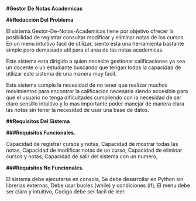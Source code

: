 __#Gestor De Notas Academicas__

__##Redacción Del Problema__

El sistema Gestor-De-Notas-Academicas tiene por objetivo ofrecer la posibilidad de registrar consultar modificar y eliminar notas de los cursos. En un menu intuitivo facil de utilizar, siento esta una herramienta bastante simple pero demasiado util para el area de las notas academicas.

Este sistema esta dirigido a quien necesite gestionar calificaciones ya sea un docente o un estudiante buscando que tengan todos la capacidad de utilizar este sistema de una manera muy facil.

Este sistema cumple la necesidad de no tener que realizar muchos movimientos para encontrar la calificacion necesaria siendo accesible para que el usuario no tenga dificultades cumpliendo con la necesidad de ser claro sensillo intuitivo y lo mas importante poder manejar de manera clara las notas sin tener la necesidad de usar una base de datos.


__##Requisitos Del Sistema__

__###Requisitos Funcionales.__

Capacidad de registrar cursos y notas,
Capacidad de mostrar todas las notas,
Capacidad de modificar notas de un curso,
Capacidad de eliminar cursos y notas,
Capacidad de salir del sistema con un numero,

__###Requisitos No Funcionales.__

El sistema debe ejecutarse en consola,
Se debe desarrollar en Python sin librerias externas,
Debe usar bucles (while) y condiciones (if),
El menu debe ser claro y intuitivo,
Codigo debe ser facil de leer.
